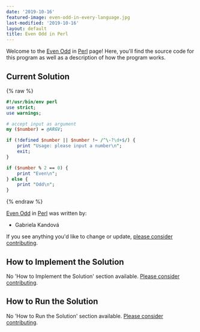 ```yaml
---
date: '2019-10-16'
featured-image: even-odd-in-every-language.jpg
last-modified: '2019-10-16'
layout: default
title: Even Odd in Perl
---
```


Welcome to the [Even Odd](https://sampleprograms.io/projects/even-odd) in [Perl](https://sampleprograms.io/languages/perl) page! Here, you'll find the source code for this program as well as a description of how the program works.

## Current Solution

{% raw %}

```perl
#!/usr/bin/env perl
use strict;
use warnings;

# accept input as argument
my ($number) = @ARGV;

if (!defined $number || $number !~ /^\-?\d+$/) {
    print "Usage: please input a number\n";
    exit;
}

if ($number % 2 == 0) {
    print "Even\n";
} else {
    print "Odd\n";
}
```

{% endraw %}

[Even Odd](https://sampleprograms.io/projects/even-odd) in [Perl](https://sampleprograms.io/languages/perl) was written by:

- Gabriela Kandová

If you see anything you'd like to change or update, [please consider contributing](https://github.com/TheRenegadeCoder/sample-programs).

## How to Implement the Solution

No 'How to Implement the Solution' section available. [Please consider contributing](https://github.com/TheRenegadeCoder/sample-programs-website).

## How to Run the Solution

No 'How to Run the Solution' section available. [Please consider contributing](https://github.com/TheRenegadeCoder/sample-programs-website).